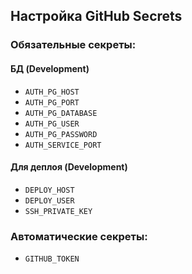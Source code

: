 ## Настройка GitHub Secrets
### Обязательные секреты:

#### БД (Development)
- `AUTH_PG_HOST`
- `AUTH_PG_PORT`
- `AUTH_PG_DATABASE`
- `AUTH_PG_USER`
- `AUTH_PG_PASSWORD`
- `AUTH_SERVICE_PORT`

#### Для деплоя (Development)
- `DEPLOY_HOST`
- `DEPLOY_USER`
- `SSH_PRIVATE_KEY`

### Автоматические секреты:
- `GITHUB_TOKEN`
